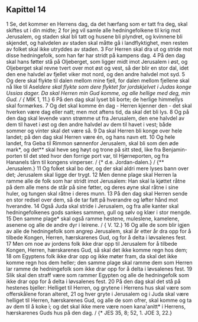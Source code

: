 ## Kapittel 14

1 Se, det kommer en Herrens dag, da det hærfang som er tatt fra deg, skal skiftes ut i din midte;
2 for jeg vil samle alle hedningefolkene til krig mot Jerusalem, og staden skal bli tatt og husene bli plyndret, og kvinnene bli skjendet, og halvdelen av staden skal måtte gå i landflyktighet, men resten av folket skal ikke utryddes av staden.
3 For Herren skal dra ut og stride mot disse hedningefolk, som han før har stridt på kampens dag.
4 På den dag skal hans føtter stå på Oljeberget, som ligger midt imot Jerusalem i øst, og Oljeberget skal revne tvert over mot øst og vest, så der blir en stor dal, idet den ene halvdel av fjellet viker mot nord, og den andre halvdel mot syd.
5 Og dere skal flykte til dalen mellom mine fjell, for dalen mellom fjellene skal nå like til Asel*dere skal flykte som dere flyktet for jordskjelvet i Judas konge Ussias dager. Da skal Herren min Gud komme, og alle hellige med deg, min Gud. / {* MIK 1, 11.}
6 På den dag skal lyset bli borte; de herlige himmellys skal formørkes.
7 Og det skal komme én dag - Herren kjenner den - det skal hverken være dag eller natt; men mot aftens tid, da skal det bli lys.
8 Og på den dag skal levende vann strømme ut fra Jerusalem, den ene halvdel av dem til havet i øst og den andre halvdel av dem til havet i vest; både sommer og vinter skal det være så.
9 Da skal Herren bli konge over hele landet; på den dag skal Herren være én, og hans navn ett.
10 Og hele landet, fra Geba til Rimmon sønnenfor Jerusalem, skal bli som den øde mark*, og det** skal heve seg høyt og trone på sitt sted, like fra Benjamin-porten til det sted hvor den forrige port var, til Hjørneporten, og fra Hananels tårn til kongens vinperser. / {* d.e. Jordan-dalen.} / {** Jerusalem.}
11 Og folket skal bo der, og der skal aldri mere lyses bann over det; Jerusalem skal ligge der trygt.
12 Men denne plage skal Herren la ramme alle de folk som har stridt imot Jerusalem: Han skal la kjøttet råtne på dem alle mens de står på sine føtter, og deres øyne skal råtne i sine huler, og tungen skal råtne i deres munn.
13 På den dag skal Herren sende en stor redsel over dem, så de tar fatt på hverandre og løfter hånd mot hverandre.
14 Også Juda skal stride i Jerusalem, og fra alle kanter skal hedningefolkenes gods sankes sammen, gull og sølv og klær i stor mengde.
15 Den samme plage* skal også ramme hestene, muleslene, kamelene, asenene og alle de andre dyr i leirene. / { V. 12.}
16 Og alle de som blir igjen av alle de hedningefolk som angrep Jerusalem, skal år etter år dra opp for å tilbede Kongen, Herren, hærskarenes Gud, og for å delta i løvsalenes fest.
17 Men om noe av jordens folk ikke drar opp til Jerusalem for å tilbede Kongen, Herren, hærskarenes Gud, så skal det ikke komme regn hos dem;
18 om Egyptens folk ikke drar opp og ikke møter fram, da skal det ikke komme regn hos dem heller; den samme plage skal ramme dem som Herren lar ramme de hedningefolk som ikke drar opp for å delta i løvsalenes fest.
19 Slik skal den straff være som rammer Egypten og alle de hedningefolk som ikke drar opp for å delta i løvsalenes fest.
20 På den dag skal det stå på hestenes bjeller: Helliget til Herren, og grytene i Herrens hus skal være som offerskålene foran alteret,
21 og hver gryte i Jerusalem og i Juda skal være helliget til Herren, hærskarenes Gud, og alle de som ofrer, skal komme og ta av dem til å koke i; og det skal ikke mere være noen kana'anitt* i Herrens, hærskarenes Guds hus på den dag. / {* JES 35, 8; 52, 1. JOE 3, 22.}
